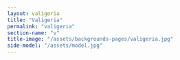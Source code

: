```yaml
---
layout: valigeria
title: "Valigeria"
permalink: "valigeria"
section-name: "v"
title-image: "/assets/backgrounds-pages/valigeria.jpg"
side-model: "/assets/model.jpg"
---
```

